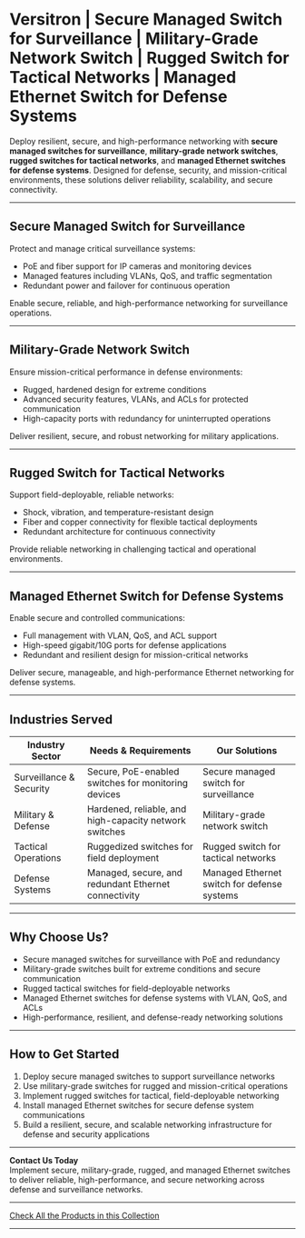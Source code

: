 # Versitron | Secure Managed Switch for Surveillance | Military-Grade Network Switch | Rugged Switch for Tactical Networks | Managed Ethernet Switch for Defense Systems

Deploy resilient, secure, and high-performance networking with **secure managed switches for surveillance**, **military-grade network switches**, **rugged switches for tactical networks**, and **managed Ethernet switches for defense systems**. Designed for defense, security, and mission-critical environments, these solutions deliver reliability, scalability, and secure connectivity.

---

## Secure Managed Switch for Surveillance

Protect and manage critical surveillance systems:

- PoE and fiber support for IP cameras and monitoring devices  
- Managed features including VLANs, QoS, and traffic segmentation  
- Redundant power and failover for continuous operation  

Enable secure, reliable, and high-performance networking for surveillance operations.

---

## Military-Grade Network Switch

Ensure mission-critical performance in defense environments:

- Rugged, hardened design for extreme conditions  
- Advanced security features, VLANs, and ACLs for protected communication  
- High-capacity ports with redundancy for uninterrupted operations  

Deliver resilient, secure, and robust networking for military applications.

---

## Rugged Switch for Tactical Networks

Support field-deployable, reliable networks:

- Shock, vibration, and temperature-resistant design  
- Fiber and copper connectivity for flexible tactical deployments  
- Redundant architecture for continuous connectivity  

Provide reliable networking in challenging tactical and operational environments.

---

## Managed Ethernet Switch for Defense Systems

Enable secure and controlled communications:

- Full management with VLAN, QoS, and ACL support  
- High-speed gigabit/10G ports for defense applications  
- Redundant and resilient design for mission-critical networks  

Deliver secure, manageable, and high-performance Ethernet networking for defense systems.

---

## Industries Served

| Industry Sector           | Needs & Requirements                                      | Our Solutions                              |
|---------------------------|-----------------------------------------------------------|--------------------------------------------|
| Surveillance & Security   | Secure, PoE-enabled switches for monitoring devices      | Secure managed switch for surveillance      |
| Military & Defense        | Hardened, reliable, and high-capacity network switches   | Military-grade network switch              |
| Tactical Operations       | Ruggedized switches for field deployment                  | Rugged switch for tactical networks        |
| Defense Systems           | Managed, secure, and redundant Ethernet connectivity     | Managed Ethernet switch for defense systems|

---

## Why Choose Us?

- Secure managed switches for surveillance with PoE and redundancy  
- Military-grade switches built for extreme conditions and secure communication  
- Rugged tactical switches for field-deployable networks  
- Managed Ethernet switches for defense systems with VLAN, QoS, and ACLs  
- High-performance, resilient, and defense-ready networking solutions  

---

## How to Get Started

1. Deploy secure managed switches to support surveillance networks  
2. Use military-grade switches for rugged and mission-critical operations  
3. Implement rugged switches for tactical, field-deployable networking  
4. Install managed Ethernet switches for secure defense system communications  
5. Build a resilient, secure, and scalable networking infrastructure for defense and security applications  

---

**Contact Us Today**  
Implement secure, military-grade, rugged, and managed Ethernet switches to deliver reliable, high-performance, and secure networking across defense and surveillance networks.

---

[Check All the Products in this Collection](https://www.versitron.com/collections/modular-switch)

---
